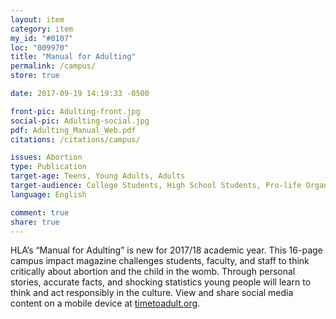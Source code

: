 ```yaml
---
layout: item
category: item
my_id: "#0107"
loc: "009970"
title: "Manual for Adulting"
permalink: /campus/
store: true

date: 2017-09-19 14:19:33 -0500

front-pic: Adulting-front.jpg
social-pic: Adulting-social.jpg
pdf: Adulting_Manual_Web.pdf
citations: /citations/campus/

issues: Abortion
type: Publication
target-age: Teens, Young Adults, Adults
target-audience: College Students, High School Students, Pro-life Organizations, Sidewalk Counselors, Youth Group
language: English

comment: true
share: true
---
```

HLA’s “Manual for Adulting” is new for 2017/18 academic year. This 16-page campus impact magazine challenges students, faculty, and staff to think critically about abortion and the child in the womb. Through personal stories, accurate facts, and shocking statistics young people will learn to think and act responsibly in the culture. View and share social media content on a mobile device at <a href="https://timetoadult.org">timetoadult.org</a>.
